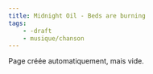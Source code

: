 ```yaml
---
title: Midnight Oil - Beds are burning
tags:
    - -draft
    - musique/chanson
---
```


Page créée automatiquement, mais vide.
